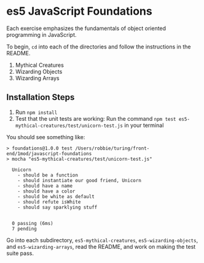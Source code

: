 # es5 JavaScript Foundations

Each exercise emphasizes the fundamentals of object oriented programming in JavaScript.

To begin, `cd` into each of the directories and follow the instructions in the README.

1. Mythical Creatures
3. Wizarding Objects
4. Wizarding Arrays

## Installation Steps

1. Run `npm install`
2. Test that the unit tests are working: Run the command `npm test es5-mythical-creatures/test/unicorn-test.js` in your terminal

You should see something like:

```shell
> foundations@1.0.0 test /Users/robbie/turing/front-end/1mod/javascript-foundations
> mocha "es5-mythical-creatures/test/unicorn-test.js"

  Unicorn
    - should be a function
    - should instantiate our good friend, Unicorn
    - should have a name
    - should have a color
    - should be white as default
    - should refute isWhite
    - should say sparklying stuff


  0 passing (6ms)
  7 pending
```

Go into each subdirectory, `es5-mythical-creatures`, `es5-wizarding-objects`, and `es5-wizarding-arrays`, read the README, and work on making the test suite pass.

